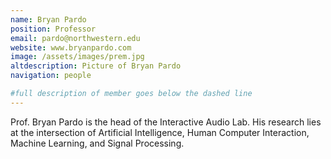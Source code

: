 ```yaml
---
name: Bryan Pardo
position: Professor
email: pardo@northwestern.edu
website: www.bryanpardo.com
image: /assets/images/prem.jpg
altdescription: Picture of Bryan Pardo
navigation: people

#full description of member goes below the dashed line
---
```

Prof. Bryan Pardo is the head of the Interactive Audio Lab. His research lies at the intersection of Artificial Intelligence, Human Computer Interaction, Machine Learning, and Signal Processing. 


